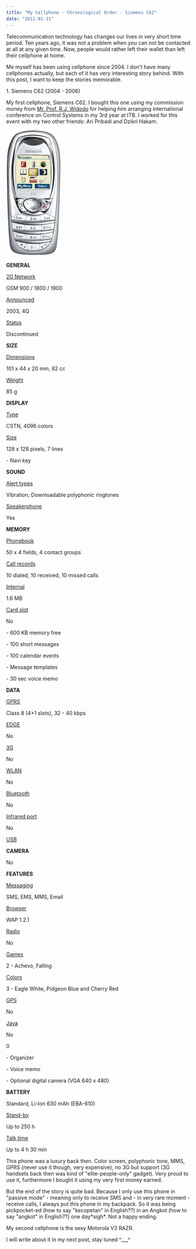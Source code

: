 ```yaml
---
title: "My Cellphone - Chronological Order - Siemens C62"
date: "2011-01-31"
---
```


Telecommunication technology has changes our lives in very short time period. Ten years ago, it was not a problem when you can not be contacted at all at any given time. Now, people would rather left their wallet than left their cellphone at home.

Me myself has been using cellphone since 2004. I don't have many cellphones actually, but each of it has very interesting story behind. With this post, I want to keep the stories memorable.

1\. Siemens C62 (2004 - 2006)

My first cellphone, Siemens C62. I bought this one using my commission money from [Mr. Prof. R.J. Widodo](https://rjwidodo.blogspot.com "Prof. R.J. Widodo") for helping him arranging international conference on Control Systems in my 3rd year at ITB. I worked for this event with my two other friends: Ari Pribadi and Dzikri Hakam.

![](images/1-siemens-c62.jpg)

**GENERAL**

[2G Network](https://www.gsmarena.com/network-bands.php3)

GSM 900 / 1800 / 1900

[Announced](https://www.gsmarena.com/siemens_c62-540.php)

2003, 4Q

[Status](https://www.gsmarena.com/siemens_c62-540.php)

Discontinued

**SIZE**

[Dimensions](https://www.gsmarena.com/siemens_c62-540.php)

101 x 44 x 20 mm, 82 cc

[Weight](https://www.gsmarena.com/siemens_c62-540.php)

85 g

**DISPLAY**

[Type](https://www.gsmarena.com/glossary.php3?term=display-type)

CSTN, 4096 colors

[Size](https://www.gsmarena.com/siemens_c62-540.php)

128 x 128 pixels, 7 lines

\- Navi key

**SOUND**

[Alert types](https://www.gsmarena.com/glossary.php3?term=call-alerts)

Vibration; Downloadable polyphonic ringtones

[Speakerphone](https://www.gsmarena.com/glossary.php3?term=loudspeaker)

Yes

**MEMORY**

[Phonebook](https://www.gsmarena.com/glossary.php3?term=phonebook)

50 x 4 fields, 4 contact groups

[Call records](https://www.gsmarena.com/siemens_c62-540.php)

10 dialed, 10 received, 10 missed calls

[Internal](https://www.gsmarena.com/glossary.php3?term=dynamic-memory)

1.6 MB

[Card slot](https://www.gsmarena.com/glossary.php3?term=memory-card-slot)

No

\- 600 KB memory free

\- 100 short messages

\- 100 calendar events

\- Message templates

\- 30 sec voice memo

**DATA**

[GPRS](https://www.gsmarena.com/glossary.php3?term=gprs)

Class 8 (4+1 slots), 32 - 40 kbps

[EDGE](https://www.gsmarena.com/glossary.php3?term=edge)

No

[3G](https://www.gsmarena.com/glossary.php3?term=3g)

No

[WLAN](https://www.gsmarena.com/glossary.php3?term=wi-fi)

No

[Bluetooth](https://www.gsmarena.com/glossary.php3?term=bluetooth)

No

[Infrared port](https://www.gsmarena.com/glossary.php3?term=irda)

No

[USB](https://www.gsmarena.com/glossary.php3?term=usb)

**CAMERA**

No

**FEATURES**

[Messaging](https://www.gsmarena.com/glossary.php3?term=messaging)

SMS, EMS, MMS, Email

[Browser](https://www.gsmarena.com/glossary.php3?term=browser)

WAP 1.2.1

[Radio](https://www.gsmarena.com/glossary.php3?term=fm-radio)

No

[Games](https://www.gsmarena.com/glossary.php3?term=mobile-games)

2 - Achevo, Falling

[Colors](https://www.gsmarena.com/siemens_c62-540.php)

3 - Eagle White, Pidgeon Blue and Cherry Red

[GPS](https://www.gsmarena.com/glossary.php3?term=gps)

No

[Java](https://www.gsmarena.com/glossary.php3?term=java)

No

0

\- Organizer

\- Voice memo

\- Optional digital camera (VGA 640 x 480)

**BATTERY**

Standard, Li-Ion 630 mAh (EBA-610)

[Stand-by](https://www.gsmarena.com/glossary.php3?term=stand-by-time)

Up to 250 h

[Talk time](https://www.gsmarena.com/glossary.php3?term=talk-time)

Up to 4 h 30 min

This phone was a luxury back then. Color screen, polyphonic tone, MMS, GPRS (never use it though, very expensive), no 3G but support (3G handsets back then was kind of "elite-people-only" gadget). Very proud to use it, furthermore I bought it using my very first money earned.

But the end of the story is quite bad. Because I only use this phone in "passive mode" - meaning only to receive SMS and - in very rare moment - receive calls, I always put this phone in my backpack. So it was being pickpocket-ed (how to say "kecopetan" in English??) in an Angkot (how to say "angkot" in English??) one day\*sigh\*. Not a happy ending.

My second cellphone is the sexy Motorola V3 RAZR.

I will write about it in my next post, stay tuned ^\_\_\_^
